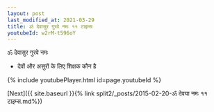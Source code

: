 ```yaml
---
layout: post
last_modified_at: 2021-03-29
title: ॐ देवासुर गुरवे नमः ११ टाइम्स
youtubeId: w2rM-t596oY
---
```

 
 
 ॐ देवासुर गुरवे नमः  
 
 -  देवों और असुरों के लिए शिक्षक कौन है 
 
  
 
  
 
 
 
 
 
 


{% include youtubePlayer.html id=page.youtubeId %}
 
[Next]({{ site.baseurl }}{% link  split2/_posts/2015-02-20-ॐ देवया नमः ११ टाइम्स.md%})
 
